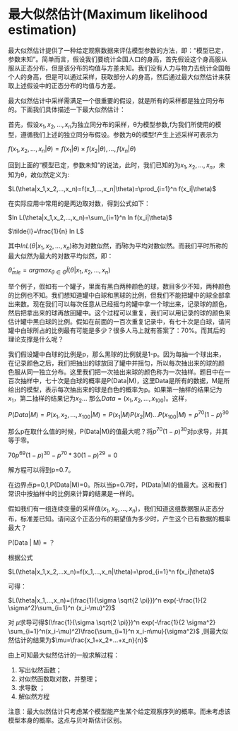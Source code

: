 # 最大似然估计(Maximum likelihood estimation)
最大似然估计提供了一种给定观察数据来评估模型参数的方法，即：“模型已定，参数未知”。简单而言，假设我们要统计全国人口的身高，首先假设这个身高服从服从正态分布，但是该分布的均值与方差未知。我们没有人力与物力去统计全国每个人的身高，但是可以通过采样，获取部分人的身高，然后通过最大似然估计来获取上述假设中的正态分布的均值与方差。

最大似然估计中采样需满足一个很重要的假设，就是所有的采样都是独立同分布的。下面我们具体描述一下最大似然估计：

首先，假设$x_1,x_2,...,x_n$为独立同分布的采样，θ为模型参数,f为我们所使用的模型，遵循我们上述的独立同分布假设。参数为θ的模型f产生上述采样可表示为

$f(x_1,x_2,...,x_n | \theta)=f(x_1|\theta) \times f(x_2|\theta),..., f(x_n|\theta)$

回到上面的“模型已定，参数未知”的说法，此时，我们已知的为$x_1,x_2,...,x_n$，未知为θ，故似然定义为:

$L(\theta|x_1,x_2,...,x_n)=f(x_1,...,x_n|\theta)=\prod_{i=1}^n f(x_i|\theta)$

在实际应用中常用的是两边取对数，得到公式如下：

$In L(\theta|x_1,x_2,...,x_n)=\sum_{i=1}^n In f(x_i|\theta)$

$\tilde{l}=\frac{1}{n} In L$

其中$In L(\theta|x_1,x_2,...,x_n)$称为对数似然，而$\tilde{l}$称为平均对数似然。而我们平时所称的最大似然为最大的对数平均似然，即：

$\tilde{\theta}_{mle}= arg max_{\theta \in \Theta} \tilde{l}(\theta|x_1,x_2,...,x_n)$

举个例子，假如有一个罐子，里面有黑白两种颜色的球，数目多少不知，两种颜色的比例也不知。我们想知道罐中白球和黑球的比例，但我们不能把罐中的球全部拿出来数。现在我们可以每次任意从已经摇匀的罐中拿一个球出来，记录球的颜色，然后把拿出来的球再放回罐中。这个过程可以重复，我们可以用记录的球的颜色来估计罐中黑白球的比例。假如在前面的一百次重复记录中，有七十次是白球，请问罐中白球所占的比例最有可能是多少？很多人马上就有答案了：70%。而其后的理论支撑是什么呢？

我们假设罐中白球的比例是p，那么黑球的比例就是1-p。因为每抽一个球出来，在记录颜色之后，我们把抽出的球放回了罐中并摇匀，所以每次抽出来的球的颜 色服从同一独立分布。这里我们把一次抽出来球的颜色称为一次抽样。题目中在一百次抽样中，七十次是白球的概率是P(Data|M)，这里Data是所有的数据，M是所给出的模型，表示每次抽出来的球是白色的概率为p。如果第一抽样的结果记为$x_1$，第二抽样的结果记为$x_2$... 那么$Data=(x_1,x_2,...,x_{100})$。这样，

$P(Data|M)=P(x_1,x_2,...,x_{100}|M)=P(x_1|M)P(x_2|M)...P(x_{100}|M)=p^{70}(1-p)^{30}$

那么p在取什么值的时候，P(Data|M)的值最大呢？将$p^{70}(1-p)^{30}$对p求导，并其等于零。

$70p^{69}(1-p)^{30}-p^{70}*30(1-p)^{29}=0$

解方程可以得到p=0.7。

在边界点p=0,1,P(Data|M)=0。所以当p=0.7时，P(Data|M)的值最大。这和我们常识中按抽样中的比例来计算的结果是一样的。

假如我们有一组连续变量的采样值$(x_1,x_2,...,x_n)$，我们知道这组数据服从正态分布，标准差已知。请问这个正态分布的期望值为多少时，产生这个已有数据的概率最大？

P(Data | M) = ？

根据公式

$L(\theta|x_1,x_2,...x_n)=f(x_1,...,x_n|\theta)=\prod_{i=1}^n f(x_i|\theta)$

可得：

$L(\theta|x_1,...,x_n)=(\frac{1}{\sigma \sqrt{2 \pi}})^n exp(-\frac{1}{2 \sigma^2}\sum_{i=1}^n (x_i-\mu)^2)$

对 $\mu$求导可得$(\frac{1}{\sigma \sqrt{2 \pi}})^n exp(-\frac{1}{2 \sigma^2} \sum_{i=1}^n(x_i-\mu)^2)\frac{\sum_{i=1}^n x_i-n\mu}{\sigma^2}$ ,则最大似然估计的结果为$\mu=\frac{x_1+x_2+...+x_n}{n}$

由上可知最大似然估计的一般求解过程：

1. 写出似然函数；
1. 对似然函数取对数，并整理；
1. 求导数 ；
1. 解似然方程

注意：最大似然估计只考虑某个模型能产生某个给定观察序列的概率。而未考虑该模型本身的概率。这点与贝叶斯估计区别。
